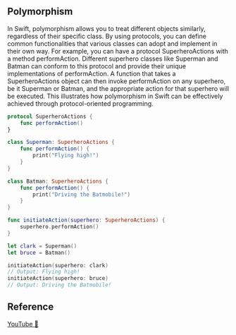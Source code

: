 ## Polymorphism

In Swift, polymorphism allows you to treat different objects similarly, regardless of their specific class. By using protocols, you can define common functionalities that various classes can adopt and implement in their own way. For example, you can have a protocol SuperheroActions with a method performAction. Different superhero classes like Superman and Batman can conform to this protocol and provide their unique implementations of performAction. A function that takes a SuperheroActions object can then invoke performAction on any superhero, be it Superman or Batman, and the appropriate action for that superhero will be executed. This illustrates how polymorphism in Swift can be effectively achieved through protocol-oriented programming.

```swift
protocol SuperheroActions {
    func performAction()
}

class Superman: SuperheroActions {
    func performAction() {
        print("Flying high!")
    }
}

class Batman: SuperheroActions {
    func performAction() {
        print("Driving the Batmobile!")
    }
}

func initiateAction(superhero: SuperheroActions) {
    superhero.performAction()
}

let clark = Superman()
let bruce = Batman()

initiateAction(superhero: clark)
// Output: Flying high!
initiateAction(superhero: bruce)
// Output: Driving the Batmobile!
```

## Reference

[YouTube 👀](https://youtube.com/shorts/G0sVGn7C0ww?feature=share)